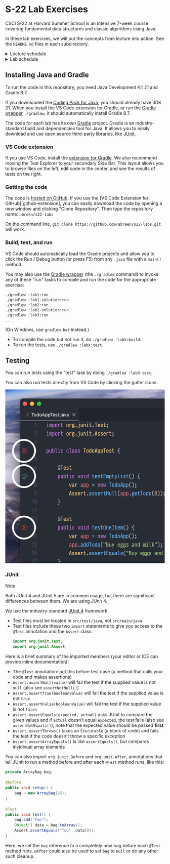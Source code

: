 # S-22 Lab Exercises

CSCI S-22 at Harvard Summer School is an intensive 7-week course covering
fundamental data structures and classic algorithms using Java.

In these lab exercises, we will put the concepts from lecture into action.
See the `README.md` files in each subdirectory.

<details>

<summary>Lecture schedule</summary>

### Lectures

The topics are subject to change.

| week   | date      | lecture/lab      | topics                                              |
| ------ | --------- | ---------------- | --------------------------------------------------- |
| week 1 | June 24   | Lecture 1        | Intro, ADTs and object-oriented programming         |
|        | June 26   | Lecture 2        | Recursion and backtracking                          |
| week 2 | July 1    | Lecture 3        | Sorting and algorithm analysis (1/2)                |
|        | July 3    | Lecture 4        | Sorting and analysis (2/2), linked lists (1/2)      |
| week 3 | July 8    | Lecture 5        | Linked lists (2/2); lists, stacks & queues (1/2)    |
|        | July 10   | Lecture 6        | Lists, stacks and queues (2/2)                      |
| week 4 | July 15   | _Midterm exam_   |                                                     |
|        | July 17   | Lecture 7        | Binary trees, Huffman encoding                      |
| week 5 | July 22   | Lecture 8        | Binary search trees, balanced search trees          |
|        | July 24   | Lecture 9        | Heaps and priority queues                           |
| week 6 | July 29   | Lecture 10       | Hash tables, graphs (1/2)                           |
|        | July 31   | Lecture 11       | Graphs (2/2)                                        |
| week 7 | Aug 5\*   | _Review session_ | Practice final exam                                 |
|        | Aug 7     | _Final exam_     |                                                     |

\* Indicates a problem set due date

</details>

<details>

<summary>Lab schedule</summary>

The topics are subject to change.

| day | date      | lecture/lab      | topics                                              |
| --- | --------- | ---------------- | --------------------------------------------------- |
| T   | June 25   | Lab 1            | To-do list, test-driven development                 |
| R   | June 27   | Lab 2            | Debugging `NQueens.java`, combination sum           |
| T   | July 2\*  | Lab 3            | Measuring runtime performance using AOP             |
| R   | July 4    | Lab 4 (recorded) | video: `partition()` trace, inferring big O         |
| T   | July 9\*  | Lab 5            | Extra generics, stacks, undo & redo?                |
| R   | July 11   | _Review session_ |                                                     |
| T   | July 16   | Lab 6            | Detecting balanced delimiters, queues?              |
| R   | July 18   | Lab 7            | `ExprTree` class, Huffman demo?                     |
| T   | July 23\* | Lab 8            | Balanced trees vs. nonbalanced, mini DB?            |
| R   | July 25   | Lab 9            | kth largest number, merging k sorted lists?         |
| T   | July 30\* | Lab 10           | Longest unique substring, log processor?            |
| R   | Aug 1     | Lab 11           | Implementing shortest path?                         |

\* Indicates a problem set due date

</details>


## Installing Java and Gradle

To run the code in this repository, you need Java Development Kit 21 and Gradle 8.7.

If you downloaded the [Coding Pack for Java][coding-pack], you should already have JDK 21.
When you install the VS Code extension for Gradle, or run the [Gradle wrapper][gradle-wrapper]
`./gradlew`, it should automatically install Gradle 8.7.

The code for each lab has its own [Gradle][gradle] project. Gradle is an
industry-standard build and dependencies tool for Java. It allows you to easily
download and use open source third-party libraries, like [JUnit][junit].


### VS Code extension

If you use VS Code, install the [extension for Gradle][gradle-extension].
We also recommend moving the Test Explorer to your secondary Side Bar.
This layout allows you to browse files on the left, edit code in the center,
and see the results of tests on the right.


### Getting the code

The code is [hosted on GitHub](https://github.com/abreen/s22-labs).
If you use the [VS Code Extension for GitHub][github-extension], you can
easily download the code by opening a new window and clicking "Clone
Repository". Then type the repository name: `abreen/s22-labs`

On the command line, `git clone https://github.com/abreen/s22-labs.git` will work.


### Build, test, and run

VS Code should automatically load the Gradle projects and allow you to click the
Run / Debug button (or press F5) from any `.java` file with a `main()` method.

You may also use the [Gradle wrapper][gradle-wrapper] (the `./gradlew` command)
to invoke any of these "run" tasks to compile and run the code for the
appropriate exercise:

    ./gradlew :lab1:run
    ./gradlew :lab1-solution:run
    ./gradlew :lab2:run
    ./gradlew :lab2-solution:run
    ./gradlew :lab3:run
    ...

(On Windows, use `gradlew.bat` instead.)

- To compile the code but not run it, do `./gradlew :labX:build`.
- To run the tests, use `./gradlew :labX:test`.


## Testing

You can run tests using the "test" task by doing `./gradlew :labX:test`.

You can also run tests directly from VS Code by clicking the gutter icons:

![The test gutter icons showing test results](gutter-icons.png)


### JUnit

> [!NOTE]
> Both JUnit 4 and JUnit 5 are in common usage, but there are significant
> differences between them. We are using JUnit 4.

We use the industry-standard [JUnit 4][junit] framework.

- Test files must be located in `src/test/java`, not `src/main/java`
- Test files include these two `import` statements to give you access to the
  `@Test` annotation and the `Assert` class:
  ```java
  import org.junit.Test;
  import org.junit.Assert;
  ```

Here is a brief summary of the imported members (your editor
or IDE can provide inline documentation):

- The `@Test` annotation: put this before test case (a method
  that calls your code and makes assertions)
- `Assert.assertNull(value)` will fail the test if the supplied
  value is not `null` (also see `assertNotNull()`)
- `Assert.assertTrue(booleanValue)` will fail the test if the
  supplied value is not `true`
- `Assert.assertFalse(booleanValue)` will fail the test if the
  supplied value is not `false`
- `Assert.assertEquals(expected, actual)` asks JUnit to compare
  the given values and if `actual` doesn't equal `expected`, the
  test fails (also see `assertNotEquals()`); note that the expected
  value should be passed **first**
- `Assert.assertThrows()` takes an `Executable` (a block of code)
  and fails the test if the code doesn't throw a specific exception
- `Assert.assertArrayEquals()` is like `assertEquals()`, but
  compares invidivual array elements

You can also import `org.junit.Before` and `org.unit.After`,
annotations that tell JUnit to run a method before and after each `@Test` method
runs, like this:

```java
private ArrayBag bag;

@Before
public void setup() {
    bag = new ArrayBag(25);
}

@Test
public void test() {
    bag.add("foo");
    Object[] data = bag.toArray();
    Assert.assertEquals("foo", data[0]);
}
```

Here, we set the `bag` reference to a completely new bag before each `@Test`
method runs. `@After` could also be used to set `bag` to `null` or do any other
such cleanup.


[gradle]: https://gradle.org/
[sdkman]: https://sdkman.io/
[gradle-extension]: https://marketplace.visualstudio.com/items?itemName=vscjava.vscode-gradle
[junit]: https://junit.org/junit4/
[coding-pack]: https://code.visualstudio.com/docs/languages/java#_install-visual-studio-code-for-java
[gradle-wrapper]: https://docs.gradle.org/current/userguide/gradle_wrapper_basics.html
